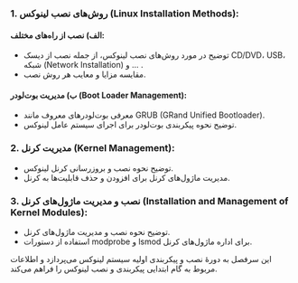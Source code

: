 
### 1. روش‌های نصب لینوکس (Linux Installation Methods):

#### الف) نصب از راه‌های مختلف:
   - توضیح در مورد روش‌های نصب لینوکس، از جمله نصب از دیسک CD/DVD، USB، شبکه (Network Installation) و ... .
   - مقایسه مزایا و معایب هر روش نصب.

#### ب) مدیریت بوت‌لودر (Boot Loader Management):
   - معرفی بوت‌لودرهای معروف مانند GRUB (GRand Unified Bootloader).
   - توضیح نحوه پیکربندی بوت‌لودر برای اجرای سیستم عامل لینوکس.

### 2. مدیریت کرنل (Kernel Management):

   - توضیح نحوه نصب و بروزرسانی کرنل لینوکس.
   - مدیریت ماژول‌های کرنل برای افزودن و حذف قابلیت‌ها به کرنل.

### 3. نصب و مدیریت ماژول‌های کرنل (Installation and Management of Kernel Modules):

   - توضیح نحوه نصب و مدیریت ماژول‌های کرنل.
   - استفاده از دستورات modprobe و lsmod برای اداره ماژول‌های کرنل.

این سرفصل به دورهٔ نصب و پیکربندی اولیه سیستم لینوکس می‌پردازد و اطلاعات مربوط به گام ابتدایی پیکربندی و نصب لینوکس را فراهم می‌کند.
